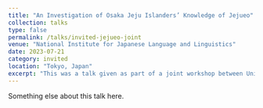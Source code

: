 ```yaml
---
title: "An Investigation of Osaka Jeju Islanders’ Knowledge of Jejueo"
collection: talks
type: false
permalink: /talks/invited-jejueo-joint
venue: "National Institute for Japanese Language and Linguistics"
date: 2023-07-21
category: invited
location: "Tokyo, Japan"
excerpt: "This was a talk given as part of a joint workshop between University of Hawaiʻi at Mānoa and the National Institute of Japanese Language and Linguistics (NINJAL)." 
---
```


Something else about this talk here. 